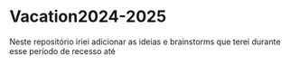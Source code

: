 # Vacation2024-2025
Neste repositório iriei adicionar as ideias e brainstorms que terei durante esse período de recesso até 
